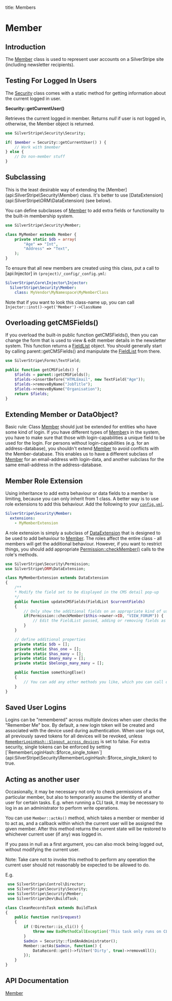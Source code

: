 title: Members

# Member

## Introduction

The [Member](api:SilverStripe\Security\Member) class is used to represent user accounts on a SilverStripe site (including newsletter recipients).
 
## Testing For Logged In Users

The [Security](api:SilverStripe\Security\Security) class comes with a static method for getting information about the current logged in user.

**Security::getCurrentUser()**

Retrieves the current logged in member.  Returns *null* if user is not logged in, otherwise, the Member object is returned.  

```php
use SilverStripe\Security\Security;

if( $member = Security::getCurrentUser() ) {
    // Work with $member
} else {
    // Do non-member stuff
}
```

## Subclassing

<div class="warning" markdown="1">
This is the least desirable way of extending the [Member](api:SilverStripe\Security\Member) class. It's better to use [DataExtension](api:SilverStripe\ORM\DataExtension)
(see below).
</div>

You can define subclasses of [Member](api:SilverStripe\Security\Member) to add extra fields or functionality to the built-in membership system.

```php
use SilverStripe\Security\Member;

class MyMember extends Member {
    private static $db = array(
        "Age" => "Int",
        "Address" => "Text",
    );
}
```

To ensure that all new members are created using this class, put a call to [api:Injector] in
`(project)/_config/_config.yml`:

```yml
SilverStripe\Core\Injector\Injector:
  SilverStripe\Security\Member:
    class: MyVendor\MyNamespace\MyMemberClass
```

Note that if you want to look this class-name up, you can call `Injector::inst()->get('Member')->ClassName`

## Overloading getCMSFields()

If you overload the built-in public function getCMSFields(), then you can change the form that is used to view & edit member
details in the newsletter system.  This function returns a [FieldList](api:SilverStripe\Forms\FieldList) object.  You should generally start by calling
parent::getCMSFields() and manipulate the [FieldList](api:SilverStripe\Forms\FieldList) from there.

```php
use SilverStripe\Forms\TextField;

public function getCMSFields() {
    $fields = parent::getCMSFields();
    $fields->insertBefore("HTMLEmail", new TextField("Age"));
    $fields->removeByName("JobTitle");
    $fields->removeByName("Organisation");
    return $fields;
}
```

## Extending Member or DataObject?

Basic rule: Class [Member](api:SilverStripe\Security\Member) should just be extended for entities who have some kind of login.
If you have different types of [Member](api:SilverStripe\Security\Member)s in the system, you have to make sure that those with login-capabilities a unique field to be used for the login.
For persons without login-capabilities (e.g. for an address-database), you shouldn't extend [Member](api:SilverStripe\Security\Member) to avoid conflicts
with the Member-database. This enables us to have a different subclass of [Member](api:SilverStripe\Security\Member) for an email-address with login-data,
and another subclass for the same email-address in the address-database.

## Member Role Extension

Using inheritance to add extra behaviour or data fields to a member is limiting, because you can only inherit from 1
class. A better way is to use role extensions to add this behaviour. Add the following to your
[`config.yml`](/developer_guides/configuration/configuration/#configuration-yaml-syntax-and-rules).

```yml
SilverStripe\Security\Member:
  extensions:
    - MyMemberExtension
```

A role extension is simply a subclass of [DataExtension](api:SilverStripe\ORM\DataExtension) that is designed to be used to add behaviour to [Member](api:SilverStripe\Security\Member). 
The roles affect the entire class - all members will get the additional behaviour.  However, if you want to restrict
things, you should add appropriate [Permission::checkMember()](api:SilverStripe\Security\Permission::checkMember()) calls to the role's methods.


```php
use SilverStripe\Security\Permission;
use SilverStripe\ORM\DataExtension;

class MyMemberExtension extends DataExtension 
{
    /**
    * Modify the field set to be displayed in the CMS detail pop-up
    */
    public function updateCMSFields(FieldList $currentFields) 
    {
        // Only show the additional fields on an appropriate kind of use 
        if(Permission::checkMember($this->owner->ID, "VIEW_FORUM")) {
            // Edit the FieldList passed, adding or removing fields as necessary
        }
    }

    // define additional properties
    private static $db = []; 
    private static $has_one = []; 
    private static $has_many = []; 
    private static $many_many = []; 
    private static $belongs_many_many = []; 

    public function somethingElse() 
    {
        // You can add any other methods you like, which you can call directly on the member object.
    }
}

```

## Saved User Logins

Logins can be "remembered" across multiple devices when user checks the "Remember Me" box. By default, a new login token
will be created and associated with the device used during authentication. When user logs out, all previously saved tokens
for all devices will be revoked, unless [`RememberLoginHash::$logout_across_devices`](api:SilverStripe\Security\RememberLoginHash::$logout_across_devices) is set to false. For extra security,
single tokens can be enforced by setting [`RememberLoginHash::$force_single_token`](api:SilverStripe\Security\RememberLoginHash::$force_single_token) to true.

## Acting as another user

Occasionally, it may be necessary not only to check permissions of a particular member, but also to
temporarily assume the identity of another user for certain tasks. E.g. when running a CLI task,
it may be necessary to log in as an administrator to perform write operations.

You can use `Member::actAs()` method, which takes a member or member id to act as, and a callback
within which the current user will be assigned the given member. After this method returns
the current state will be restored to whichever current user (if any) was logged in.

If you pass in null as a first argument, you can also mock being logged out, without modifying
the current user.

Note: Take care not to invoke this method to perform any operation the current user should not
reasonably be expected to be allowed to do.

E.g.

```php
 use SilverStripe\Control\Director;
 use SilverStripe\Security\Security;
 use SilverStripe\Security\Member;
 use SilverStripe\Dev\BuildTask;

class CleanRecordsTask extends BuildTask
{
    public function run($request)
    {
        if (!Director::is_cli()) {
            throw new BadMethodCallException('This task only runs on CLI');
        }
        $admin = Security::findAnAdministrator();
        Member::actAs($admin, function() {
            DataRecord::get()->filter('Dirty', true)->removeAll();
        });
    }
}
```

## API Documentation

[Member](api:SilverStripe\Security\Member)
